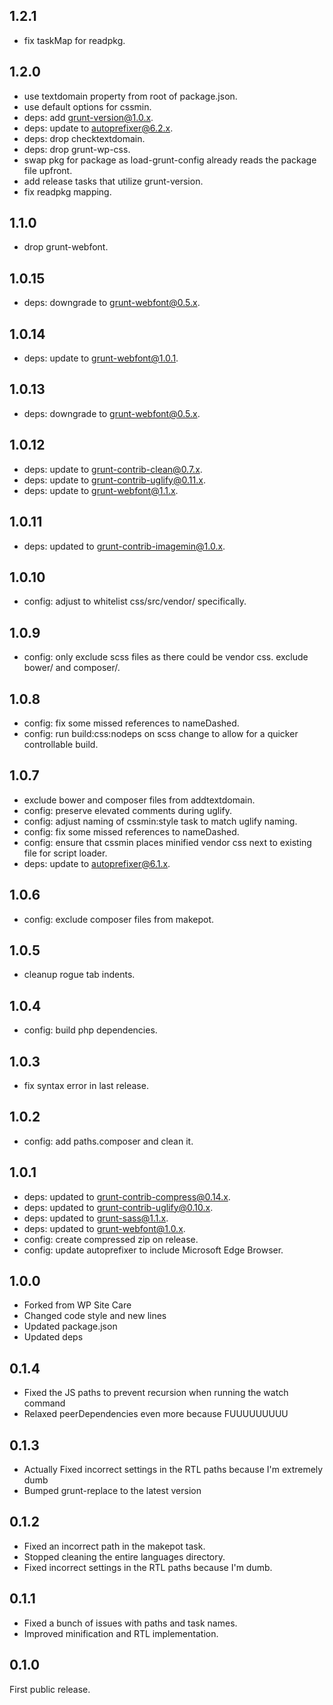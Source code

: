 ## 1.2.1

- fix taskMap for readpkg.

## 1.2.0

- use textdomain property from root of package.json.
- use default options for cssmin.
- deps: add grunt-version@1.0.x.
- deps: update to autoprefixer@6.2.x.
- deps: drop checktextdomain.
- deps: drop grunt-wp-css.
- swap pkg for package as load-grunt-config already reads the package file upfront.
- add release tasks that utilize grunt-version.
- fix readpkg mapping.

## 1.1.0

- drop grunt-webfont.

## 1.0.15

- deps: downgrade to grunt-webfont@0.5.x.

## 1.0.14

- deps: update to grunt-webfont@1.0.1.

## 1.0.13

- deps: downgrade to grunt-webfont@0.5.x.

## 1.0.12

- deps: update to grunt-contrib-clean@0.7.x.
- deps: update to grunt-contrib-uglify@0.11.x.
- deps: update to grunt-webfont@1.1.x.

## 1.0.11

- deps: updated to grunt-contrib-imagemin@1.0.x.

## 1.0.10

- config: adjust to whitelist css/src/vendor/ specifically.

## 1.0.9

- config: only exclude scss files as there could be vendor css. exclude bower/ and composer/.

## 1.0.8

- config: fix some missed references to nameDashed.
- config: run build:css:nodeps on scss change to allow for a quicker controllable build.

## 1.0.7

- exclude bower and composer files from addtextdomain.
- config: preserve elevated comments during uglify.
- config: adjust naming of cssmin:style task to match uglify naming.
- config: fix some missed references to nameDashed.
- config: ensure that cssmin places minified vendor css next to existing file for script loader.
- deps: update to autoprefixer@6.1.x.

## 1.0.6

- config: exclude composer files from makepot.

## 1.0.5

- cleanup rogue tab indents.

## 1.0.4

- config: build php dependencies.

## 1.0.3

- fix syntax error in last release.

## 1.0.2

- config: add paths.composer and clean it.

## 1.0.1

- deps: updated to grunt-contrib-compress@0.14.x.
- deps: updated to grunt-contrib-uglify@0.10.x.
- deps: updated to grunt-sass@1.1.x.
- deps: updated to grunt-webfont@1.0.x.
- config: create compressed zip on release.
- config: update autoprefixer to include Microsoft Edge Browser.

## 1.0.0

- Forked from WP Site Care
- Changed code style and new lines
- Updated package.json
- Updated deps

## 0.1.4

- Fixed the JS paths to prevent recursion when running the watch command
- Relaxed peerDependencies even more because FUUUUUUUUU

## 0.1.3

- Actually Fixed incorrect settings in the RTL paths because I'm extremely dumb
- Bumped grunt-replace to the latest version

## 0.1.2

- Fixed an incorrect path in the makepot task.
- Stopped cleaning the entire languages directory.
- Fixed incorrect settings in the RTL paths because I'm dumb.

## 0.1.1

- Fixed a bunch of issues with paths and task names.
- Improved minification and RTL implementation.

## 0.1.0

First public release.
